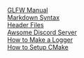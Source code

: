 [GLFW Manual](https://www.glfw.org/GLFWReference271.pdf)
<br>
[Markdown Syntax](https://www.markdownguide.org/basic-syntax)
<br>
[Header Files](https://www.learncpp.com/cpp-tutorial/header-files/)
<br>
[Awsome Discord Server](https://discord.gg/seyXJsar)
<br>
[How to Make a Logger](https://www.codeproject.com/tips/987850/logging-in-cplusplus)
<br>
[How to Setup CMake](https://cliutils.gitlab.io/modern-cmake/modern-cmake.pdf)